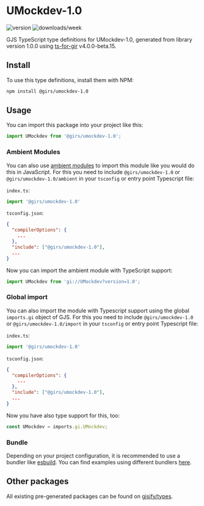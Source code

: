 
# UMockdev-1.0

![version](https://img.shields.io/npm/v/@girs/umockdev-1.0)
![downloads/week](https://img.shields.io/npm/dw/@girs/umockdev-1.0)


GJS TypeScript type definitions for UMockdev-1.0, generated from library version 1.0.0 using [ts-for-gir](https://github.com/gjsify/ts-for-gir) v4.0.0-beta.15.


## Install

To use this type definitions, install them with NPM:
```bash
npm install @girs/umockdev-1.0
```

## Usage

You can import this package into your project like this:
```ts
import UMockdev from '@girs/umockdev-1.0';
```

### Ambient Modules

You can also use [ambient modules](https://github.com/gjsify/ts-for-gir/tree/main/packages/cli#ambient-modules) to import this module like you would do this in JavaScript.
For this you need to include `@girs/umockdev-1.0` or `@girs/umockdev-1.0/ambient` in your `tsconfig` or entry point Typescript file:

`index.ts`:
```ts
import '@girs/umockdev-1.0'
```

`tsconfig.json`:
```json
{
  "compilerOptions": {
    ...
  },
  "include": ["@girs/umockdev-1.0"],
  ...
}
```

Now you can import the ambient module with TypeScript support: 

```ts
import UMockdev from 'gi://UMockdev?version=1.0';
```

### Global import

You can also import the module with Typescript support using the global `imports.gi` object of GJS.
For this you need to include `@girs/umockdev-1.0` or `@girs/umockdev-1.0/import` in your `tsconfig` or entry point Typescript file:

`index.ts`:
```ts
import '@girs/umockdev-1.0'
```

`tsconfig.json`:
```json
{
  "compilerOptions": {
    ...
  },
  "include": ["@girs/umockdev-1.0"],
  ...
}
```

Now you have also type support for this, too:

```ts
const UMockdev = imports.gi.UMockdev;
```

### Bundle

Depending on your project configuration, it is recommended to use a bundler like [esbuild](https://esbuild.github.io/). You can find examples using different bundlers [here](https://github.com/gjsify/ts-for-gir/tree/main/examples).

## Other packages

All existing pre-generated packages can be found on [gjsify/types](https://github.com/gjsify/types).

